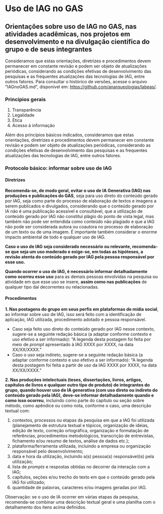 # Uso de IAG no GAS

## Orientações sobre uso de IAG no GAS, nas atividades acadêmicas, nos projetos em desenvolvimento e na divulgação científica do grupo e de seus integrantes

Consideramos que estas orientações, diretrizes e procedimentos devem permanecer em constante revisão e podem ser objeto de atualizações periódicas, considerando as condições efetivas de desenvolvimento das pesquisas e as frequentes atualizações das tecnologias de IAG, entre outros fatores. Para consultar o histórico de versões, acesse o arquivo "IAGnoGAS.md", disponível em: https://github.com/anarqueologias/labeas/.

### Princípios gerais

1. Transparência
2. Legalidade
3. Ética
4. Acesso à informação

Além dos princípios básicos indicados, consideramos que estas orientações, diretrizes e procedimentos devem permanecer em constante revisão e podem ser objeto de atualizações periódicas, considerando as condições efetivas de desenvolvimento das pesquisas e as frequentes atualizações das tecnologias de IAG, entre outros fatores.

### Protocolo básico: informar sobre uso de IAG

#### Diretrizes

**Recomenda-se, de modo geral, evitar o uso de IA Generativa (IAG) nas produções e publicações do GAS**, seja para uso direto do conteúdo gerado por IAG, seja como parte do processo de elaboração de textos e imagens a serem publicados e divulgados, considerando que o conteúdo gerado por IA não é uma publicação acessível e consultável, que a utilização de conteúdo gerado por IAG não constitui plágio do ponto de vista legal, mas também não pode ser entendida como conteúdo não plagiado e que a IAG não pode ser considerada autora ou coautora no processo de elaboração de um texto ou de uma imagem. É importante também considerar o enorme impacto ambiental de todo e qualquer uso de IAG.

**Caso o uso de IAG seja considerado necessário ou relevante, recomenda-se que seja um uso moderado e exige-se, em todas as hipóteses, a revisão atenta do conteúdo gerado por IAG pela pessoa responsável por esse uso.**

**Quando ocorrer o uso de IAG, é necessário informar detalhadamente como ocorreu esse uso** para as demais pessoas envolvidas na pesquisa ou atividade em que esse uso se insere, **assim como nas publicações** de qualquer tipo daí decorrentes ou relacionadas.

#### Procedimentos

**1. Nas postagens do grupo em seus perfis em plataformas de mídia social**, ao informar sobre uso de IAG, isso será feito com a identificação de aplicação, IAG utilizada, procedimento adotado e pessoa responsável.

- Caso seja feito uso direto do conteúdo gerado por IAG nesse contexto, sugere-se a seguinte redação básica (a adaptar conforme contexto e uso efetivo a ser informado): “A legenda desta postagem foi feita por meio de *prompt* apresentado à IAG XXXX por XXXX, na data XX/XX/XXXX.”
- Caso o uso seja indireto, sugere-se a seguinte redação básica (a adaptar conforme contexto e uso efetivo a ser informado): "A legenda desta postagem foi feita a partir de uso da IAG XXXX por XXXX, na data XX/XX/XXXX."

**2. Nas produções intelectuais (teses, dissertações, livros, artigos, capítulos de livros e qualquer outro tipo de produto) de integrantes do grupo, quando houver uso de IA generativa (com uso direto ou indireto do conteúdo gerado pela IAG), deve-se informar detalhadamente quando e como isso ocorreu**, incluindo como parte do capítulo ou seção sobre método, como apêndice ou como nota, conforme o caso, uma descrição textual com:

1. contextos, processos ou etapas da pesquisa em que a IAG foi utilizada (planejamento de estrutura textual e tópicos, organização de ideias, edição de texto, correção ortográfica, organização e formatação de referências, procedimentos metodológicos, transcrição de entrevistas, fichamento e/ou resumo de textos, análise de dados etc.);
2. plataforma/ferramenta utilizada, incluindo a empresa ou organização responsável pelo desenvolvimento;
3. data e hora da utilização, incluindo a(s) pessoa(s) responsável(is) pela utilização;
4. lista de *prompts* e respostas obtidas no decorrer da interação com a IAG;
5. capítulos, seções e/ou trecho do texto em que o conteúdo gerado pela IAG foi utilizado;
6. quantidade de palavras, caracteres e/ou imagens geradas por IAG.

Observação: se o uso de IA ocorrer em várias etapas da pesquisa, recomenda-se combinar uma descrição textual geral e uma planilha com o detalhamento dos itens acima definidos.
